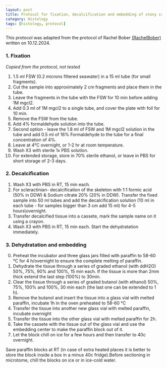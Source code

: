 ```yaml
---
layout: post
title: Protocol for fixation, decalcification and embedding of stony corals
category: Histology
tags: [histology, protocol]
---
```


This protocol was adapted from the protocol of Rachel Bober [(RachelBober)](https://github.com/RachelBober/) written on 10.12.2024.

### 1. Fixation
*Copied from the protocol, not tested*  

1. 1.5 ml FSW (0.2 microns filtered seawater) in a 15 ml tube (for small fragments).  
2. Cut the sample into approximately 2 cm fragments and place them in the tube.
3. Leave the fragments in the tube with the FSW for 10 min before adding 1M mgcl2.  
4. Add 0.3 ml of 1M mgcl2 to a single tube, and cover the plate with foil for 10 min.  
5. Remove the FSW from the tube.  
6. Add 4% formaldehyde solution into the tube.  
7. Second option - leave the 1.8 ml of FSW and 1M mgcl2 solution in the tube and add 0.5 ml of 16% Formaldehyde to the tube for a final concentration of 4%.  
8. Leave at 4°C overnight, or 1-2 hr at room temperature.  
9. Wash X3 with sterile 1x PBS solution.  
10. For extended storage, store in 70% sterile ethanol, or leave in PBS for short storage of 2-3 days.  

### 2. Decalcification  

1. Wash X3 with PBS in RT, 15 min each.
2. For scleractinian- decalcification of the skeleton with 1:1 formic acid (50% in DDW) & Sodium citrate 20% (20% in DDW). Transfer the fixed sample into 50 ml tubes and add the decalcification solution (10 ml in each tube - for samples bigger than 3 cm add 15 ml) for 4-5 hours\overnight.
4. Transfer decalcified tissue into a cassete, mark the sample name on it using a crayon.
5. Wash X3 with PBS in RT, 15 min each. Start the dehydratation immediately. 

### 3. Dehydratation and embedding

0. Preheat the incubator and three glass jars filled with paraffin to 58-60 °C for 4 h/overnight to ensure the complete melting of paraffin.
1. Dehydrate the tissue through a series of graded ethanol (with ddH2O) 50%, 75%, 90% and 100%, 15 min each. If the tissue is more than 2mm thick extend the last step (100%) to 30min.
2. Clear the tissue through a series of graded butanol (with ethanol) 50%, 75%, 100% and 100%, 30 min each (the last one can be extended to 1 h).
3. Remove the butanol and insert the tissue into a glass vial with melted paraffin, incubate 1h in the oven preheated to 58-60 °C 
4. Transfer the tissue into another new glass vial with melted paraffin, incubate overnight
5. Transfer the tissue into the other glass vial with melted paraffin for 2h.
6. Take the cassete with the tissue out of the glass vial and use the embedding center to make the paraffin block out of it.
7. Let the block chill on ice for a few hours and then transfer to 40c overnight.

Save paraffin blocks at RT (in case of extra heated places it is better to store the block inside a box in a minus 40c fridge).Before sectioning in microtome, chill the blocks on ice or in ice-cold water.
